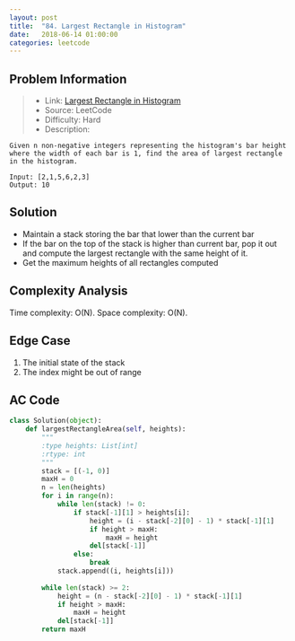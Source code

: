 ```yaml
---
layout: post
title:  "84. Largest Rectangle in Histogram"
date:   2018-06-14 01:00:00
categories: leetcode
---
```



## Problem Information

> * Link: [Largest Rectangle in Histogram](https://leetcode.com/problems/largest-rectangle-in-histogram/description/)
> * Source: LeetCode
> * Difficulty: Hard
> * Description:

```
Given n non-negative integers representing the histogram's bar height where the width of each bar is 1, find the area of largest rectangle in the histogram.

Input: [2,1,5,6,2,3]
Output: 10
```

## Solution
* Maintain a stack storing the bar that lower than the current bar
* If the bar on the top of the stack is higher than current bar, pop it out and compute the largest rectangle with the same height of it.
* Get the maximum heights of all rectangles computed

## Complexity Analysis
Time complexity: O(N). Space complexity: O(N).

## Edge Case
1. The initial state of the stack
2. The index might be out of range

## AC Code

``` python
class Solution(object):
    def largestRectangleArea(self, heights):
        """
        :type heights: List[int]
        :rtype: int
        """
        stack = [(-1, 0)]
        maxH = 0
        n = len(heights)
        for i in range(n):
            while len(stack) != 0:
                if stack[-1][1] > heights[i]:
                    height = (i - stack[-2][0] - 1) * stack[-1][1]
                    if height > maxH:
                        maxH = height
                    del[stack[-1]]
                else:
                    break
            stack.append((i, heights[i]))
        
        while len(stack) >= 2:
            height = (n - stack[-2][0] - 1) * stack[-1][1]
            if height > maxH:
                maxH = height
            del[stack[-1]]
        return maxH
```



[jekyll-docs]: https://jekyllrb.com/docs/home
[jekyll-gh]:   https://github.com/jekyll/jekyll
[jekyll-talk]: https://talk.jekyllrb.com/

